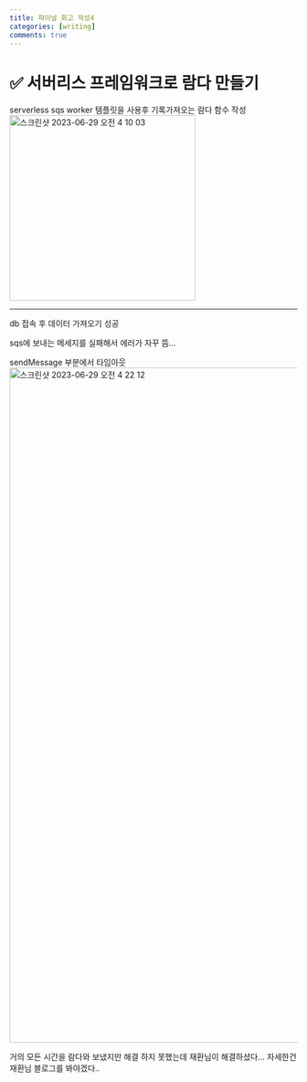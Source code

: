 ```yaml
---
title: 파이널 회고 작성4
categories: [writing]
comments: true
---
```

# ✅ 서버리스 프레임워크로 람다 만들기

serverless sqs worker 템플릿을 사용후 기록가져오는 람다 함수 작성
<img width="325" alt="스크린샷 2023-06-29 오전 4 10 03" src="https://github.com/leesanghoon94/leesanghoon94.github.io/assets/127801771/f1e5370a-3c78-44bf-a025-7fcd4e06882a">

---
db 접속 후 데이터 가져오기 성공

sqs에 보내는 메세지를 실패해서 에러가 자꾸 뜸...

sendMessage 부분에서 타임아웃
<img width="1182" alt="스크린샷 2023-06-29 오전 4 22 12" src="https://github.com/leesanghoon94/leesanghoon94.github.io/assets/127801771/f0858605-f6fe-4b71-bbb0-d0b29d9c741f">


거의 모든 시간을 람다와 보냈지만 해결 하지 못했는데 재환님이 해결하셨다... 자세한건 재환님 블로그를 봐야겠다..